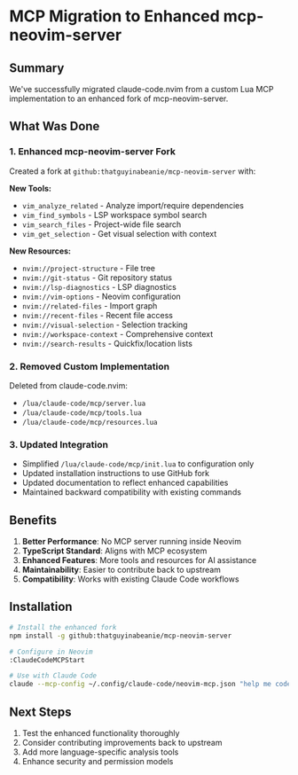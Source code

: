 # MCP Migration to Enhanced mcp-neovim-server

## Summary

We've successfully migrated claude-code.nvim from a custom Lua MCP implementation to an enhanced fork of mcp-neovim-server.

## What Was Done

### 1. Enhanced mcp-neovim-server Fork

Created a fork at `github:thatguyinabeanie/mcp-neovim-server` with:

**New Tools:**
- `vim_analyze_related` - Analyze import/require dependencies
- `vim_find_symbols` - LSP workspace symbol search
- `vim_search_files` - Project-wide file search
- `vim_get_selection` - Get visual selection with context

**New Resources:**
- `nvim://project-structure` - File tree
- `nvim://git-status` - Git repository status
- `nvim://lsp-diagnostics` - LSP diagnostics
- `nvim://vim-options` - Neovim configuration
- `nvim://related-files` - Import graph
- `nvim://recent-files` - Recent file access
- `nvim://visual-selection` - Selection tracking
- `nvim://workspace-context` - Comprehensive context
- `nvim://search-results` - Quickfix/location lists

### 2. Removed Custom Implementation

Deleted from claude-code.nvim:
- `/lua/claude-code/mcp/server.lua`
- `/lua/claude-code/mcp/tools.lua`
- `/lua/claude-code/mcp/resources.lua`

### 3. Updated Integration

- Simplified `/lua/claude-code/mcp/init.lua` to configuration only
- Updated installation instructions to use GitHub fork
- Updated documentation to reflect enhanced capabilities
- Maintained backward compatibility with existing commands

## Benefits

1. **Better Performance**: No MCP server running inside Neovim
2. **TypeScript Standard**: Aligns with MCP ecosystem
3. **Enhanced Features**: More tools and resources for AI assistance
4. **Maintainability**: Easier to contribute back to upstream
5. **Compatibility**: Works with existing Claude Code workflows

## Installation

```bash
# Install the enhanced fork
npm install -g github:thatguyinabeanie/mcp-neovim-server

# Configure in Neovim
:ClaudeCodeMCPStart

# Use with Claude Code
claude --mcp-config ~/.config/claude-code/neovim-mcp.json "help me code"
```

## Next Steps

1. Test the enhanced functionality thoroughly
2. Consider contributing improvements back to upstream
3. Add more language-specific analysis tools
4. Enhance security and permission models